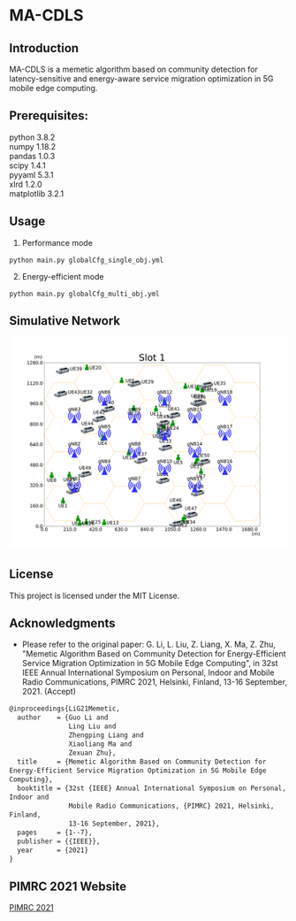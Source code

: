# MA-CDLS


## Introduction
MA-CDLS is a memetic algorithm based on community detection for latency-sensitive and energy-aware service migration optimization in 5G mobile edge computing.

## Prerequisites:
python 3.8.2  
numpy 1.18.2  
pandas 1.0.3  
scipy 1.4.1  
pyyaml 5.3.1  
xlrd 1.2.0  
matplotlib 3.2.1  

## Usage
1.  Performance mode
```
python main.py globalCfg_single_obj.yml  
```
2.  Energy-efficient mode
```
python main.py globalCfg_multi_obj.yml  
```

## Simulative Network
<img src="data/SN2/Slot%201.png" width="800" /><br/>

## License
This project is licensed under the MIT License.

## Acknowledgments
* Please refer to the original paper: G. Li, L. Liu, Z. Liang, X. Ma, Z. Zhu, "Memetic Algorithm Based on Community Detection for Energy-Efficient Service Migration Optimization in 5G Mobile Edge Computing", in 32st IEEE Annual International Symposium on Personal, Indoor and Mobile Radio Communications, PIMRC 2021, Helsinki, Finland, 13-16 September, 2021. (Accept)


```
@inproceedings{LiG21Memetic,  
  author    = {Guo Li and  
               Ling Liu and  
               Zhengping Liang and  
               Xiaoliang Ma and  
               Zexuan Zhu},  
  title     = {Memetic Algorithm Based on Community Detection for Energy-Efficient Service Migration Optimization in 5G Mobile Edge Computing},  
  booktitle = {32st {IEEE} Annual International Symposium on Personal, Indoor and
               Mobile Radio Communications, {PIMRC} 2021, Helsinki, Finland,
               13-16 September, 2021},  
  pages     = {1--7},  
  publisher = {{IEEE}},  
  year      = {2021}  
}  
```

## PIMRC 2021 Website
<a href="https://www.oulu.fi/6gflagship/node/209031" target="_blank">PIMRC 2021</a>